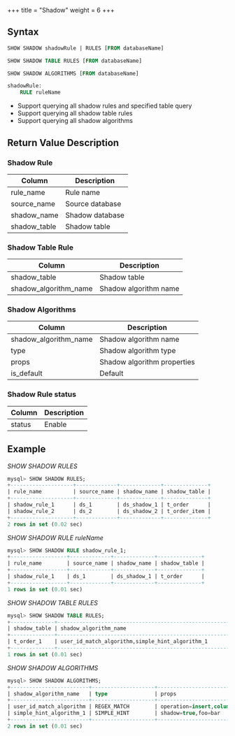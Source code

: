 +++
title = "Shadow"
weight = 6 
+++

## Syntax

```sql
SHOW SHADOW shadowRule | RULES [FROM databaseName]

SHOW SHADOW TABLE RULES [FROM databaseName]

SHOW SHADOW ALGORITHMS [FROM databaseName]

shadowRule: 
    RULE ruleName
```
- Support querying all shadow rules and specified table query
- Support querying all shadow table rules
- Support querying all shadow algorithms

## Return Value Description

### Shadow Rule

| Column       | Description     |
| ------------ | --------------- |
| rule_name    | Rule name       |
| source_name  | Source database |
| shadow_name  | Shadow database |
| shadow_table | Shadow table    |

### Shadow Table Rule

| Column                | Description           |
| --------------------- | --------------------- |
| shadow_table          | Shadow table          |
| shadow_algorithm_name | Shadow algorithm name |

### Shadow Algorithms

| Column                | Description                 |
| --------------------- | --------------------------- |
| shadow_algorithm_name | Shadow algorithm name       |
| type                  | Shadow algorithm type       |
| props                 | Shadow algorithm properties |
| is_default            | Default                     |

### Shadow Rule status

| Column                | Description |
| --------------------- | ----------- |
| status                | Enable      |

## Example

*SHOW SHADOW RULES*

```sql
mysql> SHOW SHADOW RULES;
+--------------------+-------------+-------------+--------------+
| rule_name          | source_name | shadow_name | shadow_table |
+--------------------+-------------+-------------+--------------+
| shadow_rule_1      | ds_1        | ds_shadow_1 | t_order      |
| shadow_rule_2      | ds_2        | ds_shadow_2 | t_order_item |
+--------------------+-------------+-------------+--------------+
2 rows in set (0.02 sec)
```
*SHOW SHADOW RULE ruleName*

```sql
mysql> SHOW SHADOW RULE shadow_rule_1;
+------------------+-------------+-------------+--------------+
| rule_name        | source_name | shadow_name | shadow_table |
+------------------+-------------+-------------+--------------+
| shadow_rule_1    | ds_1        | ds_shadow_1 | t_order      |
+------------------+-------------+-------------+--------------+
1 rows in set (0.01 sec)
```

*SHOW SHADOW TABLE RULES*

```sql
mysql> SHOW SHADOW TABLE RULES;
+--------------+--------------------------------------------------------------------------------+
| shadow_table | shadow_algorithm_name                                                          |
+--------------+--------------------------------------------------------------------------------+
| t_order_1    | user_id_match_algorithm,simple_hint_algorithm_1                                |  
+--------------+--------------------------------------------------------------------------------+
1 rows in set (0.01 sec)
```

*SHOW SHADOW ALGORITHMS*

```sql
mysql> SHOW SHADOW ALGORITHMS;
+-------------------------+--------------------+-------------------------------------------+----------------+
| shadow_algorithm_name   | type               | props                                     | is_default     |
+-------------------------+--------------------+-------------------------------------------+----------------+
| user_id_match_algorithm | REGEX_MATCH        | operation=insert,column=user_id,regex=[1] | false          |
| simple_hint_algorithm_1 | SIMPLE_HINT        | shadow=true,foo=bar                       | false          |
+-------------------------+--------------------+-------------------------------------------+----------------+
2 rows in set (0.01 sec)
```
